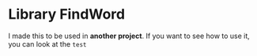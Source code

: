 # Library FindWord

I made this to be used in **another project**. 
If you want to see how to use it, you can look at the `test`